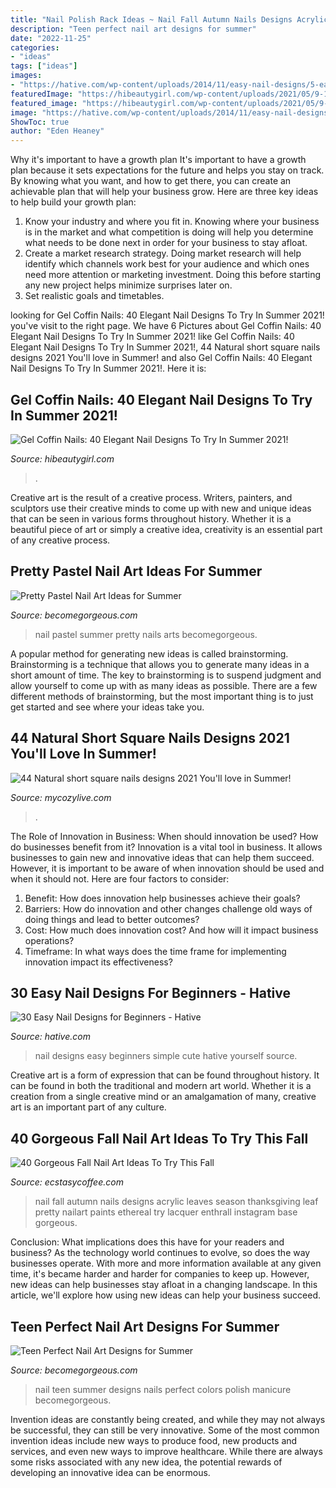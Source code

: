 ```yaml
---
title: "Nail Polish Rack Ideas ~ Nail Fall Autumn Nails Designs Acrylic Leaves Season Thanksgiving Leaf Pretty Nailart Paints Ethereal Try Lacquer Enthrall Instagram Base Gorgeous"
description: "Teen perfect nail art designs for summer"
date: "2022-11-25"
categories:
- "ideas"
tags: ["ideas"]
images:
- "https://hative.com/wp-content/uploads/2014/11/easy-nail-designs/5-easy-nail-designs-for-beginners.jpg"
featuredImage: "https://hibeautygirl.com/wp-content/uploads/2021/05/9-18.jpg"
featured_image: "https://hibeautygirl.com/wp-content/uploads/2021/05/9-18.jpg"
image: "https://hative.com/wp-content/uploads/2014/11/easy-nail-designs/5-easy-nail-designs-for-beginners.jpg"
ShowToc: true
author: "Eden Heaney"
---
```



Why it's important to have a growth plan
It's important to have a growth plan because it sets expectations for the future and helps you stay on track. By knowing what you want, and how to get there, you can create an achievable plan that will help your business grow. Here are three key ideas to help build your growth plan: 
1. Know your industry and where you fit in. Knowing where your business is in the market and what competition is doing will help you determine what needs to be done next in order for your business to stay afloat. 
2. Create a market research strategy. Doing market research will help identify which channels work best for your audience and which ones need more attention or marketing investment. Doing this before starting any new project helps minimize surprises later on. 
3. Set realistic goals and timetables.

	

		
looking for Gel Coffin Nails: 40 Elegant Nail Designs To Try In Summer 2021! you've visit to the right page. We have 6 Pictures about Gel Coffin Nails: 40 Elegant Nail Designs To Try In Summer 2021! like Gel Coffin Nails: 40 Elegant Nail Designs To Try In Summer 2021!, 44 Natural short square nails designs 2021 You&#039;ll love in Summer! and also Gel Coffin Nails: 40 Elegant Nail Designs To Try In Summer 2021!. Here it is:
		
    
## Gel Coffin Nails: 40 Elegant Nail Designs To Try In Summer 2021!

<img loading=lazy src="https://hibeautygirl.com/wp-content/uploads/2021/05/9-18.jpg" onerror="this.onerror=null;this.src='https://tse3.mm.bing.net/th?id=OIP.Qu9qqP2suqRv7Knc9RwyNQHaLH&amp;pid=15.1';" alt="Gel Coffin Nails: 40 Elegant Nail Designs To Try In Summer 2021!">

_Source: hibeautygirl.com_

>. 

	

Creative art is the result of a creative process. Writers, painters, and sculptors use their creative minds to come up with new and unique ideas that can be seen in various forms throughout history. Whether it is a beautiful piece of art or simply a creative idea, creativity is an essential part of any creative process.

    
## Pretty Pastel Nail Art Ideas For Summer

<img loading=lazy src="https://static.becomegorgeous.com/img/arts/2012/Apr/07/7372/nail_art_4-2.jpg" onerror="this.onerror=null;this.src='https://tse2.mm.bing.net/th?id=OIP.e9GlHDkf7axtnYdcN2W96gHaJ4&amp;pid=15.1';" alt="Pretty Pastel Nail Art Ideas for Summer">

_Source: becomegorgeous.com_

>nail pastel summer pretty nails arts becomegorgeous. 

	

A popular method for generating new ideas is called brainstorming. Brainstorming is a technique that allows you to generate many ideas in a short amount of time. The key to brainstorming is to suspend judgment and allow yourself to come up with as many ideas as possible. There are a few different methods of brainstorming, but the most important thing is to just get started and see where your ideas take you.

    
## 44 Natural Short Square Nails Designs 2021 You&#039;ll Love In Summer!

<img loading=lazy src="https://mycozylive.com/wp-content/uploads/2021/04/16-14-683x1024.jpg" onerror="this.onerror=null;this.src='https://tse1.mm.bing.net/th?id=OIP.nKXu8U9LqyEOKm8mIhILtAHaLG&amp;pid=15.1';" alt="44 Natural short square nails designs 2021 You&#039;ll love in Summer!">

_Source: mycozylive.com_

>. 

	

The Role of Innovation in Business: When should innovation be used? How do businesses benefit from it?
Innovation is a vital tool in business. It allows businesses to gain new and innovative ideas that can help them succeed. However, it is important to be aware of when innovation should be used and when it should not. Here are four factors to consider:
1. Benefit: How does innovation help businesses achieve their goals?
2. Barriers: How do innovation and other changes challenge old ways of doing things and lead to better outcomes?
3. Cost: How much does innovation cost? And how will it impact business operations? 
4. Timeframe: In what ways does the time frame for implementing innovation impact its effectiveness?

    
## 30 Easy Nail Designs For Beginners - Hative

<img loading=lazy src="https://hative.com/wp-content/uploads/2014/11/easy-nail-designs/5-easy-nail-designs-for-beginners.jpg" onerror="this.onerror=null;this.src='https://tse2.mm.bing.net/th?id=OIP.iMYUK6LGJH7uS5tIiAEp4AHaJm&amp;pid=15.1';" alt="30 Easy Nail Designs for Beginners - Hative">

_Source: hative.com_

>nail designs easy beginners simple cute hative yourself source. 

	

Creative art is a form of expression that can be found throughout history. It can be found in both the traditional and modern art world. Whether it is a creation from a single creative mind or an amalgamation of many, creative art is an important part of any culture.

    
## 40 Gorgeous Fall Nail Art Ideas To Try This Fall

<img loading=lazy src="https://i0.wp.com/www.ecstasycoffee.com/wp-content/uploads/2016/09/Autumn-leaves-nail-art-for-the-Fall-season.jpg" onerror="this.onerror=null;this.src='https://tse4.mm.bing.net/th?id=OIP.OFG437TJoii3UiOxN7qsfAHaHa&amp;pid=15.1';" alt="40 Gorgeous Fall Nail Art Ideas To Try This Fall">

_Source: ecstasycoffee.com_

>nail fall autumn nails designs acrylic leaves season thanksgiving leaf pretty nailart paints ethereal try lacquer enthrall instagram base gorgeous. 

	

Conclusion: What implications does this have for your readers and business?
As the technology world continues to evolve, so does the way businesses operate. With more and more information available at any given time, it's became harder and harder for companies to keep up. However, new ideas can help businesses stay afloat in a changing landscape. In this article, we'll explore how using new ideas can help your business succeed.

    
## Teen Perfect Nail Art Designs For Summer

<img loading=lazy src="https://static.becomegorgeous.com/img/arts/2012/Apr/19/7485/cute_nail_art_thumb.jpg" onerror="this.onerror=null;this.src='https://tse4.mm.bing.net/th?id=OIP.Weif4ylU4wr8bgFW1v-6ywAAAA&amp;pid=15.1';" alt="Teen Perfect Nail Art Designs for Summer">

_Source: becomegorgeous.com_

>nail teen summer designs nails perfect colors polish manicure becomegorgeous. 

	

Invention ideas are constantly being created, and while they may not always be successful, they can still be very innovative. Some of the most common invention ideas include new ways to produce food, new products and services, and even new ways to improve healthcare. While there are always some risks associated with any new idea, the potential rewards of developing an innovative idea can be enormous.

